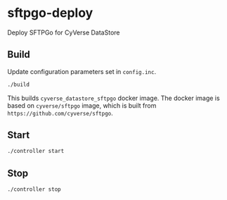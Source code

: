 # sftpgo-deploy
Deploy SFTPGo for CyVerse DataStore

## Build
Update configuration parameters set in `config.inc`.

```bash
./build
```

This builds `cyverse_datastore_sftpgo` docker image. The docker image is based on `cyverse/sftpgo` image, which is built from `https://github.com/cyverse/sftpgo`.

## Start

```bash
./controller start
```

## Stop

```bash
./controller stop
```
